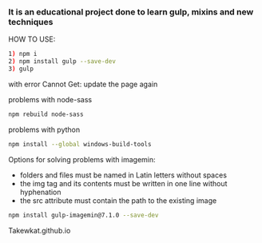 
### It is an educational project done to learn gulp, mixins and new techniques

HOW TO USE:
```sh
1) npm i
2) npm install gulp --save-dev
3) gulp
```

with error Cannot Get: update the page again

problems with node-sass
```sh
npm rebuild node-sass
```
problems with python
```sh
npm install --global windows-build-tools
```

Options for solving problems with imagemin:
- folders and files must be named in Latin letters without spaces
- the img tag and its contents must be written in one line without hyphenation
- the src attribute must contain the path to the existing image
```sh
npm install gulp-imagemin@7.1.0 --save-dev
```


Takewkat.github.io
